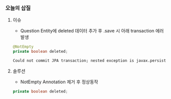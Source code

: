 ### 오늘의 삽질

1. 이슈

   - Question Entity에 deleted 데이터 추가 후 .save 시 아래 transaction 에러 발생

   ```java
   @NotEmpty
   private boolean deleted;
   ```

   ```html
   Could not commit JPA transaction; nested exception is javax.persistence.RollbackException: Error while committing the transaction
   ```

2. 솔루션

   - NotEmpty Annotation 제거 후 정상동작

   ```java
   private boolean deleted;
   ```

